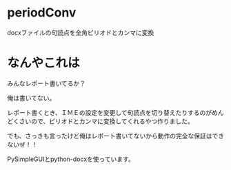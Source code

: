 # periodConv

docxファイルの句読点を全角ピリオドとカンマに変換

# なんやこれは

みんなレポート書いてるか？

俺は書いてない。

レポート書くとき、ＩＭＥの設定を変更して句読点を切り替えたりするのがめんどくさいので、ピリオドとカンマに変換してくれるやつ作りました。

でも、さっきも言ったけど俺はレポート書いてないから動作の完全な保証はできないぜ！！

PySimpleGUIとpython-docxを使っています。